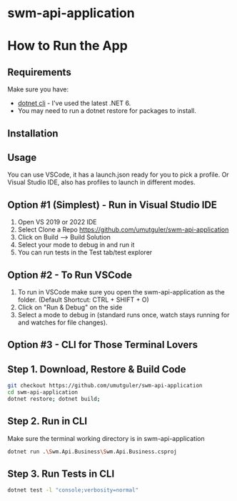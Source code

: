 # swm-api-application
# How to Run the App

## Requirements

Make sure you have:

-   [dotnet cli](https://dotnet.microsoft.com/download) - I've used the latest .NET 6.
-   You may need to run a dotnet restore for packages to install.
## Installation


## Usage

You can use VSCode, it has a launch.json ready for you to pick a profile.
Or Visual Studio IDE, also has profiles to launch in different modes.

## Option #1 (Simplest) - Run in Visual Studio IDE
1. Open VS 2019 or 2022 IDE
2. Select Clone a Repo https://github.com/umutguler/swm-api-application
3. Click on Build --> Build Solution
4. Select your mode to debug in and run it
5. You can run tests in the Test tab/test explorer

## Option #2 - To Run VSCode
1. To run in VSCode make sure you open the swm-api-application as the folder. (Default Shortcut: CTRL + SHIFT + O)
2. Click on "Run & Debug" on the side
3. Select a mode to debug in (standard runs once, watch stays running for and watches for file changes).

## Option #3 - CLI for Those Terminal Lovers
## Step 1. Download, Restore & Build Code
```bash
git checkout https://github.com/umutguler/swm-api-application
cd swm-api-application
dotnet restore; dotnet build;
```

## Step 2. Run in CLI
Make sure the terminal working directory is in swm-api-application
```bash
dotnet run .\Swm.Api.Business\Swm.Api.Business.csproj
```
## Step 3. Run Tests in CLI
```bash
dotnet test -l "console;verbosity=normal"
```
